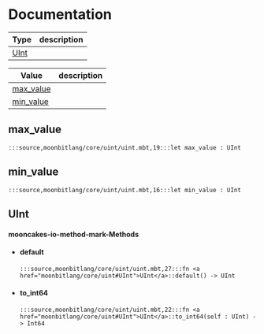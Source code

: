 # Documentation
|Type|description|
|---|---|
|[UInt](#UInt)||

|Value|description|
|---|---|
|[max\_value](#max_value)||
|[min\_value](#min_value)||

## max\_value

```moonbit
:::source,moonbitlang/core/uint/uint.mbt,19:::let max_value : UInt
```


## min\_value

```moonbit
:::source,moonbitlang/core/uint/uint.mbt,16:::let min_value : UInt
```


## UInt


#### mooncakes-io-method-mark-Methods
- #### default
  ```moonbit
  :::source,moonbitlang/core/uint/uint.mbt,27:::fn <a href="moonbitlang/core/uint#UInt">UInt</a>::default() -> UInt
  ```
  > 
- #### to\_int64
  ```moonbit
  :::source,moonbitlang/core/uint/uint.mbt,22:::fn <a href="moonbitlang/core/uint#UInt">UInt</a>::to_int64(self : UInt) -> Int64
  ```
  > 
